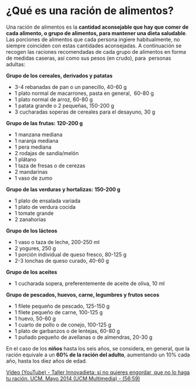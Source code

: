 # ¿Qué es una ración de alimentos?

Una ración de alimentos es la **cantidad aconsejable que hay que comer de cada alimento, o grupo de alimentos, para mantener una dieta saludable**. Las porciones de alimentos que cada persona ingiere habitualmente, no siempre coinciden con estas cantidades aconsejadas. A continuación se recogen las raciones recomendadas de cada grupo de alimentos en forma de medidas caseras, así como sus pesos (en crudo), para  personas adultas:

**Grupo de los cereales, derivados y patatas**

*   3-4 rebanadas de pan o un panecillo, 40-60 g
*   1 plato normal de macarrones, pasta en general,  60-80 g
*   1 plato normal de arroz, 60-80 g
*   1 patata grande o 2 pequeñas, 150-200 g
*   3 cucharadas soperas de cereales para el desayuno, 30 g

**Grupo de las frutas:** **120-200 g**

*   1 manzana mediana
*   1 naranja mediana
*   1 pera mediana
*   2 rodajas de sandía/melón
*   1 plátano
*   1 taza de fresas o de cerezas
*   2 mandarinas
*   1 vaso de zumo

**Grupo de las verduras y hortalizas:** **150-200 g**

*   1 plato de ensalada variada
*   1 plato de verdura cocida
*   1 tomate grande
*   2 zanahorias

**Grupo de los lácteos**

*   1 vaso o taza de leche, 200-250 ml
*   2 yogures, 250 g
*   1 porción individual de queso fresco, 80-125 g
*   2-3 lonchas de queso curado, 40-60 g

**Grupo de los aceites**

*   1 cucharada sopera, preferentemente de aceite de oliva, 10 ml

**Grupo de pescados, huevos, carne, legumbres y frutos secos**

*   1 filete pequeño de pescado, 125-150 g
*   1 filete pequeño de carne, 100-125 g
*   1 huevo, 50-60 g
*   1 cuarto de pollo o de conejo, 100-125 g
*   1 plato de garbanzos o de lentejas, 60-80 g
*   1 puñado pequeño de avellanas o de almendras, 20-30 g

En el caso de los **niños** hasta los seis años, se considera, en general, que la ración equivale a un **60% de la ración del adulto**, aumentando un 10% cada año, hasta los diez años de edad. 

[Vídeo (YouTube) - Taller Innovadieta: si no quieres engordar, que no lo haga tu ración. UCM. Mayo 2014 (UCM Multimedia) - (56:59)](https://www.youtube.com/watch?v=bUl850BoqeU)